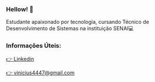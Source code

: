 ### Hellow! 👋

Estudante apaixonado por tecnologia, cursando Técnico de Desenvolvimento de Sistemas na instituição SENAI💻

### Informações Úteis:
[👉 Linkedin](https://www.linkedin.com/in/vinicius-piantoni-328339186)

[👉 vinicius4447@gmail.com]()
<!--
**ViniPiantoni/ViniPiantoni** is a ✨ _special_ ✨ repository because its `README.md` (this file) appears on your GitHub profile.

Here are some ideas to get you started:

- 🔭 I’m currently working on ...
- 🌱 I’m currently learning ...
- 👯 I’m looking to collaborate on ...
- 🤔 I’m looking for help with ...
- 💬 Ask me about ...
- 📫 How to reach me: ...
- 😄 Pronouns: ...
- ⚡ Fun fact: ...
-->
